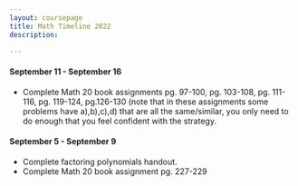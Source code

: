 ```yaml
---
layout: coursepage
title: Math Timeline 2022
description: 

--- 
```


#### September 11 - September 16  
* Complete Math 20 book assignments pg. 97-100, pg. 103-108, pg. 111-116, pg. 119-124, pg.126-130 (note that in these assignments some problems have a),b),c),d) that are all the same/similar, you only need to do enough that you feel confident with the strategy.

#### September 5 - September 9  
* Complete factoring polynomials handout.  
* Complete Math 20 book assignment pg. 227-229


